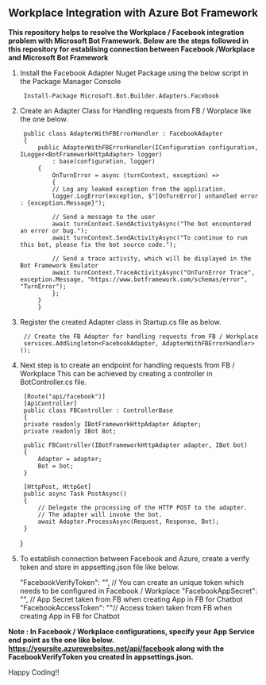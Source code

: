 <h2>Workplace Integration with Azure Bot Framework</h2>

<b>This repository helps to resolve the Workplace / Facebook integration problem with Microsoft Bot Framework.
Below are the steps followed in this repository for establising connection between Facebook /Workplace and Microsoft Bot Framework</b>

1) Install the Facebook Adapter Nuget Package using the below script in the Package Manager Console

    	Install-Package Microsoft.Bot.Builder.Adapters.Facebook

2) Create an Adapter Class for Handling requests from FB / Worplace like the one below.

		public class AdapterWithFBErrorHandler : FacebookAdapter
		{
			public AdapterWithFBErrorHandler(IConfiguration configuration, ILogger<BotFrameworkHttpAdapter> logger)
			    : base(configuration, logger)
			{
			    OnTurnError = async (turnContext, exception) =>
			    {
				// Log any leaked exception from the application.
				logger.LogError(exception, $"[OnTurnError] unhandled error : {exception.Message}");

				// Send a message to the user
				await turnContext.SendActivityAsync("The bot encountered an error or bug.");
				await turnContext.SendActivityAsync("To continue to run this bot, please fix the bot source code.");

				// Send a trace activity, which will be displayed in the Bot Framework Emulator
				await turnContext.TraceActivityAsync("OnTurnError Trace", exception.Message, "https://www.botframework.com/schemas/error", "TurnError");
			    };
			}
	    	}
3) Register the created Adapter class in Startup.cs file as below.

		// Create the FB Adapter for handling requests from FB / Workplace
		services.AddSingleton<FacebookAdapter, AdapterWithFBErrorHandler>();

4) Next step is to create an endpoint for handling requests from FB / Workplace
This can be achieved by creating a controller in BotController.cs file.

		[Route("api/facebook")]
    	[ApiController]
    	public class FBController : ControllerBase
    	{
        private readonly IBotFrameworkHttpAdapter Adapter;
        private readonly IBot Bot;

        public FBController(IBotFrameworkHttpAdapter adapter, IBot bot)
        {
            Adapter = adapter;
            Bot = bot;
        }

        [HttpPost, HttpGet]
        public async Task PostAsync()
        {
            // Delegate the processing of the HTTP POST to the adapter.
            // The adapter will invoke the bot.
            await Adapter.ProcessAsync(Request, Response, Bot);
        }
    }

5) To establish connection between Facebook and Azure, create a verify token and store in appsetting.json file like below.

	"FacebookVerifyToken": "", // You can create an unique token which needs to be configured in Facebook / Workplace
  	"FacebookAppSecret": "", // App Secret taken from FB when creating App in FB for Chatbot
  	"FacebookAccessToken": ""// Access token taken from FB when creating App in FB for Chatbot

<b>Note : In Facebook / Workplace configurations, specify your App Service end point as the one like below.
	https://yoursite.azurewebsites.net/api/facebook along with the FacebookVerifyToken you created in appsettings.json. </b>

 Happy Coding!!
